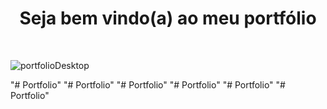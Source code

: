 <h1 align="center"> Seja bem vindo(a) ao meu portfólio </h1>
<br>

![portfolioDesktop](https://user-images.githubusercontent.com/64365302/120525015-0b862a80-c3ae-11eb-93fc-49a0f3366ac8.png)


"# Portfolio" 
"# Portfolio" 
"# Portfolio" 
"# Portfolio" 
"# Portfolio" 
"# Portfolio" 
